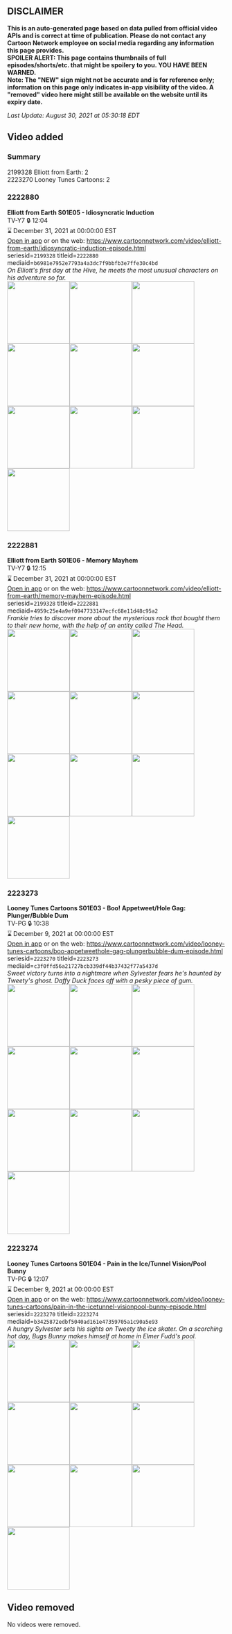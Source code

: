 ## DISCLAIMER
**This is an auto-generated page based on data pulled from official video APIs and is correct at time of publication. Please do not contact any Cartoon Network employee on social media regarding any information this page provides.**  
**SPOILER ALERT: This page contains thumbnails of full episodes/shorts/etc. that might be spoilery to you. YOU HAVE BEEN WARNED.**  
**Note: The "NEW" sign might not be accurate and is for reference only; information on this page only indicates in-app visibility of the video. A "removed" video here might still be available on the website until its expiry date.**  

_Last Update: August 30, 2021 at 05:30:18 EDT_
## Video added
### Summary
2199328 Elliott from Earth: 2  
2223270 Looney Tunes Cartoons: 2  
### 2222880
**Elliott from Earth S01E05 - Idiosyncratic Induction**  
TV-Y7 🔒 12:04  
⌛ December 31, 2021 at 00:00:00 EST  
[Open in app](https://cnvideo.sercomkc.org/redirector.html?type=cnapp&seriesid=2199328&titleid=2222880&mediaid=b6981e7952e7793a4a3dc7f9bbfb3e7ffe30c4bd) or on the web: https://www.cartoonnetwork.com/video/elliott-from-earth/idiosyncratic-induction-episode.html  
seriesid=`2199328` titleid=`2222880` mediaid=`b6981e7952e7793a4a3dc7f9bbfb3e7ffe30c4bd`  
_On Elliott's first day at the Hive, he meets the most unusual characters on his adventure so far._  
<a href="https://s3.amazonaws.com/cartoonorchestrator/2222880_001_1280x720.jpg"><img src="https://s3.amazonaws.com/cartoonorchestrator/2222880_001_640x360.jpg" height="144px" /></a><a href="https://s3.amazonaws.com/cartoonorchestrator/2222880_002_1280x720.jpg"><img src="https://s3.amazonaws.com/cartoonorchestrator/2222880_002_640x360.jpg" height="144px" /></a><a href="https://s3.amazonaws.com/cartoonorchestrator/2222880_003_1280x720.jpg"><img src="https://s3.amazonaws.com/cartoonorchestrator/2222880_003_640x360.jpg" height="144px" /></a><a href="https://s3.amazonaws.com/cartoonorchestrator/2222880_004_1280x720.jpg"><img src="https://s3.amazonaws.com/cartoonorchestrator/2222880_004_640x360.jpg" height="144px" /></a><a href="https://s3.amazonaws.com/cartoonorchestrator/2222880_005_1280x720.jpg"><img src="https://s3.amazonaws.com/cartoonorchestrator/2222880_005_640x360.jpg" height="144px" /></a><a href="https://s3.amazonaws.com/cartoonorchestrator/2222880_006_1280x720.jpg"><img src="https://s3.amazonaws.com/cartoonorchestrator/2222880_006_640x360.jpg" height="144px" /></a><a href="https://s3.amazonaws.com/cartoonorchestrator/2222880_007_1280x720.jpg"><img src="https://s3.amazonaws.com/cartoonorchestrator/2222880_007_640x360.jpg" height="144px" /></a><a href="https://s3.amazonaws.com/cartoonorchestrator/2222880_008_1280x720.jpg"><img src="https://s3.amazonaws.com/cartoonorchestrator/2222880_008_640x360.jpg" height="144px" /></a><a href="https://s3.amazonaws.com/cartoonorchestrator/2222880_009_1280x720.jpg"><img src="https://s3.amazonaws.com/cartoonorchestrator/2222880_009_640x360.jpg" height="144px" /></a><a href="https://s3.amazonaws.com/cartoonorchestrator/2222880_010_1280x720.jpg"><img src="https://s3.amazonaws.com/cartoonorchestrator/2222880_010_640x360.jpg" height="144px" /></a>
### 2222881
**Elliott from Earth S01E06 - Memory Mayhem**  
TV-Y7 🔒 12:15  
⌛ December 31, 2021 at 00:00:00 EST  
[Open in app](https://cnvideo.sercomkc.org/redirector.html?type=cnapp&seriesid=2199328&titleid=2222881&mediaid=4959c25e4a9ef0947733147ecfc68e11d48c95a2) or on the web: https://www.cartoonnetwork.com/video/elliott-from-earth/memory-mayhem-episode.html  
seriesid=`2199328` titleid=`2222881` mediaid=`4959c25e4a9ef0947733147ecfc68e11d48c95a2`  
_Frankie tries to discover more about the mysterious rock that bought them to their new home, with the help of an entity called The Head._  
<a href="https://s3.amazonaws.com/cartoonorchestrator/2222881_001_1280x720.jpg"><img src="https://s3.amazonaws.com/cartoonorchestrator/2222881_001_640x360.jpg" height="144px" /></a><a href="https://s3.amazonaws.com/cartoonorchestrator/2222881_002_1280x720.jpg"><img src="https://s3.amazonaws.com/cartoonorchestrator/2222881_002_640x360.jpg" height="144px" /></a><a href="https://s3.amazonaws.com/cartoonorchestrator/2222881_003_1280x720.jpg"><img src="https://s3.amazonaws.com/cartoonorchestrator/2222881_003_640x360.jpg" height="144px" /></a><a href="https://s3.amazonaws.com/cartoonorchestrator/2222881_004_1280x720.jpg"><img src="https://s3.amazonaws.com/cartoonorchestrator/2222881_004_640x360.jpg" height="144px" /></a><a href="https://s3.amazonaws.com/cartoonorchestrator/2222881_005_1280x720.jpg"><img src="https://s3.amazonaws.com/cartoonorchestrator/2222881_005_640x360.jpg" height="144px" /></a><a href="https://s3.amazonaws.com/cartoonorchestrator/2222881_006_1280x720.jpg"><img src="https://s3.amazonaws.com/cartoonorchestrator/2222881_006_640x360.jpg" height="144px" /></a><a href="https://s3.amazonaws.com/cartoonorchestrator/2222881_007_1280x720.jpg"><img src="https://s3.amazonaws.com/cartoonorchestrator/2222881_007_640x360.jpg" height="144px" /></a><a href="https://s3.amazonaws.com/cartoonorchestrator/2222881_008_1280x720.jpg"><img src="https://s3.amazonaws.com/cartoonorchestrator/2222881_008_640x360.jpg" height="144px" /></a><a href="https://s3.amazonaws.com/cartoonorchestrator/2222881_009_1280x720.jpg"><img src="https://s3.amazonaws.com/cartoonorchestrator/2222881_009_640x360.jpg" height="144px" /></a><a href="https://s3.amazonaws.com/cartoonorchestrator/2222881_010_1280x720.jpg"><img src="https://s3.amazonaws.com/cartoonorchestrator/2222881_010_640x360.jpg" height="144px" /></a>
### 2223273
**Looney Tunes Cartoons S01E03 - Boo! Appetweet/Hole Gag: Plunger/Bubble Dum**  
TV-PG 🔒 10:38  
⌛ December 9, 2021 at 00:00:00 EST  
[Open in app](https://cnvideo.sercomkc.org/redirector.html?type=cnapp&seriesid=2223270&titleid=2223273&mediaid=c3f0ffd56a21727bcb339df44b37432f77a5437d) or on the web: https://www.cartoonnetwork.com/video/looney-tunes-cartoons/boo-appetweethole-gag-plungerbubble-dum-episode.html  
seriesid=`2223270` titleid=`2223273` mediaid=`c3f0ffd56a21727bcb339df44b37432f77a5437d`  
_Sweet victory turns into a nightmare when Sylvester fears he's haunted by Tweety's ghost. Daffy Duck faces off with a pesky piece of gum._  
<a href="https://s3.amazonaws.com/cartoonorchestrator/2223273_001_1280x720.jpg"><img src="https://s3.amazonaws.com/cartoonorchestrator/2223273_001_640x360.jpg" height="144px" /></a><a href="https://s3.amazonaws.com/cartoonorchestrator/2223273_002_1280x720.jpg"><img src="https://s3.amazonaws.com/cartoonorchestrator/2223273_002_640x360.jpg" height="144px" /></a><a href="https://s3.amazonaws.com/cartoonorchestrator/2223273_003_1280x720.jpg"><img src="https://s3.amazonaws.com/cartoonorchestrator/2223273_003_640x360.jpg" height="144px" /></a><a href="https://s3.amazonaws.com/cartoonorchestrator/2223273_004_1280x720.jpg"><img src="https://s3.amazonaws.com/cartoonorchestrator/2223273_004_640x360.jpg" height="144px" /></a><a href="https://s3.amazonaws.com/cartoonorchestrator/2223273_005_1280x720.jpg"><img src="https://s3.amazonaws.com/cartoonorchestrator/2223273_005_640x360.jpg" height="144px" /></a><a href="https://s3.amazonaws.com/cartoonorchestrator/2223273_006_1280x720.jpg"><img src="https://s3.amazonaws.com/cartoonorchestrator/2223273_006_640x360.jpg" height="144px" /></a><a href="https://s3.amazonaws.com/cartoonorchestrator/2223273_007_1280x720.jpg"><img src="https://s3.amazonaws.com/cartoonorchestrator/2223273_007_640x360.jpg" height="144px" /></a><a href="https://s3.amazonaws.com/cartoonorchestrator/2223273_008_1280x720.jpg"><img src="https://s3.amazonaws.com/cartoonorchestrator/2223273_008_640x360.jpg" height="144px" /></a><a href="https://s3.amazonaws.com/cartoonorchestrator/2223273_009_1280x720.jpg"><img src="https://s3.amazonaws.com/cartoonorchestrator/2223273_009_640x360.jpg" height="144px" /></a><a href="https://s3.amazonaws.com/cartoonorchestrator/2223273_010_1280x720.jpg"><img src="https://s3.amazonaws.com/cartoonorchestrator/2223273_010_640x360.jpg" height="144px" /></a>
### 2223274
**Looney Tunes Cartoons S01E04 - Pain in the Ice/Tunnel Vision/Pool Bunny**  
TV-PG 🔒 12:07  
⌛ December 9, 2021 at 00:00:00 EST  
[Open in app](https://cnvideo.sercomkc.org/redirector.html?type=cnapp&seriesid=2223270&titleid=2223274&mediaid=b3425872edbf5040ad161e47359705a1c90a5e93) or on the web: https://www.cartoonnetwork.com/video/looney-tunes-cartoons/pain-in-the-icetunnel-visionpool-bunny-episode.html  
seriesid=`2223270` titleid=`2223274` mediaid=`b3425872edbf5040ad161e47359705a1c90a5e93`  
_A hungry Sylvester sets his sights on Tweety the ice skater. On a scorching hot day, Bugs Bunny makes himself at home in Elmer Fudd's pool._  
<a href="https://s3.amazonaws.com/cartoonorchestrator/2223274_001_1280x720.jpg"><img src="https://s3.amazonaws.com/cartoonorchestrator/2223274_001_640x360.jpg" height="144px" /></a><a href="https://s3.amazonaws.com/cartoonorchestrator/2223274_002_1280x720.jpg"><img src="https://s3.amazonaws.com/cartoonorchestrator/2223274_002_640x360.jpg" height="144px" /></a><a href="https://s3.amazonaws.com/cartoonorchestrator/2223274_003_1280x720.jpg"><img src="https://s3.amazonaws.com/cartoonorchestrator/2223274_003_640x360.jpg" height="144px" /></a><a href="https://s3.amazonaws.com/cartoonorchestrator/2223274_004_1280x720.jpg"><img src="https://s3.amazonaws.com/cartoonorchestrator/2223274_004_640x360.jpg" height="144px" /></a><a href="https://s3.amazonaws.com/cartoonorchestrator/2223274_005_1280x720.jpg"><img src="https://s3.amazonaws.com/cartoonorchestrator/2223274_005_640x360.jpg" height="144px" /></a><a href="https://s3.amazonaws.com/cartoonorchestrator/2223274_006_1280x720.jpg"><img src="https://s3.amazonaws.com/cartoonorchestrator/2223274_006_640x360.jpg" height="144px" /></a><a href="https://s3.amazonaws.com/cartoonorchestrator/2223274_007_1280x720.jpg"><img src="https://s3.amazonaws.com/cartoonorchestrator/2223274_007_640x360.jpg" height="144px" /></a><a href="https://s3.amazonaws.com/cartoonorchestrator/2223274_008_1280x720.jpg"><img src="https://s3.amazonaws.com/cartoonorchestrator/2223274_008_640x360.jpg" height="144px" /></a><a href="https://s3.amazonaws.com/cartoonorchestrator/2223274_009_1280x720.jpg"><img src="https://s3.amazonaws.com/cartoonorchestrator/2223274_009_640x360.jpg" height="144px" /></a><a href="https://s3.amazonaws.com/cartoonorchestrator/2223274_010_1280x720.jpg"><img src="https://s3.amazonaws.com/cartoonorchestrator/2223274_010_640x360.jpg" height="144px" /></a>
## Video removed
No videos were removed.  
